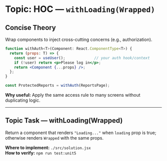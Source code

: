 # Topic: HOC — `withLoading(Wrapped)`

## Concise Theory
Wrap components to inject cross-cutting concerns (e.g., authorization).
```jsx
function withAuth<T>(Component: React.ComponentType<T>) {
  return (props: T) => {
    const user = useUser();             // your auth hook/context
    if (!user) return <p>Please log in</p>;
    return <Component {...props} />;
  };
}

const ProtectedReports = withAuth(ReportsPage);
```
**Why useful:** Apply the same access rule to many screens without duplicating logic.

---

## Topic Task — **withLoading(Wrapped)**
Return a component that renders `"Loading..."` when `loading` prop is true; otherwise renders `Wrapped` with the same props.

**Where to implement:** `./src/solution.jsx`  
**How to verify:** `npm run test:unit5`
